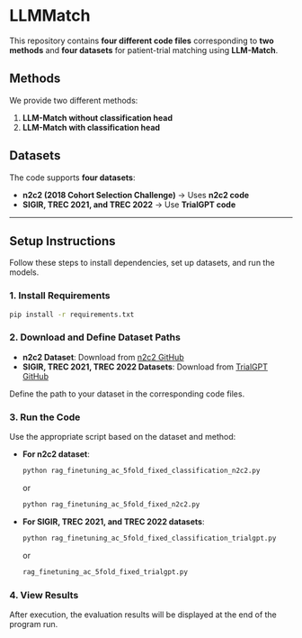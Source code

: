 # LLMMatch

This repository contains **four different code files** corresponding to **two methods** and **four datasets** for patient-trial matching using **LLM-Match**.  

## **Methods**  
We provide two different methods:  
1. **LLM-Match without classification head**  
2. **LLM-Match with classification head**  

## **Datasets**  
The code supports **four datasets**:  
- **n2c2 (2018 Cohort Selection Challenge)** → Uses **n2c2 code**  
- **SIGIR, TREC 2021, and TREC 2022** → Use **TrialGPT code**  

---  

## **Setup Instructions**  

Follow these steps to install dependencies, set up datasets, and run the models.  

### **1. Install Requirements**  
```bash  
pip install -r requirements.txt  
```  

### **2. Download and Define Dataset Paths**  
- **n2c2 Dataset**: Download from [n2c2 GitHub](https://github.com/som-shahlab/clinical_trial_patient_matching)  
- **SIGIR, TREC 2021, TREC 2022 Datasets**: Download from [TrialGPT GitHub](https://github.com/ncbi-nlp/TrialGPT)  

Define the path to your dataset in the corresponding code files.  

### **3. Run the Code**  
Use the appropriate script based on the dataset and method:  

- **For n2c2 dataset**:  
  ```bash  
  python rag_finetuning_ac_5fold_fixed_classification_n2c2.py
  ```
  
  or
  
  ```bash  
  python rag_finetuning_ac_5fold_fixed_n2c2.py  
  ```  

- **For SIGIR, TREC 2021, and TREC 2022 datasets**:  
  ```bash  
  python rag_finetuning_ac_5fold_fixed_classification_trialgpt.py
  ```
  
  or

  ```bash  
  rag_finetuning_ac_5fold_fixed_trialgpt.py
  ```

### **4. View Results**  
After execution, the evaluation results will be displayed at the end of the program run.
